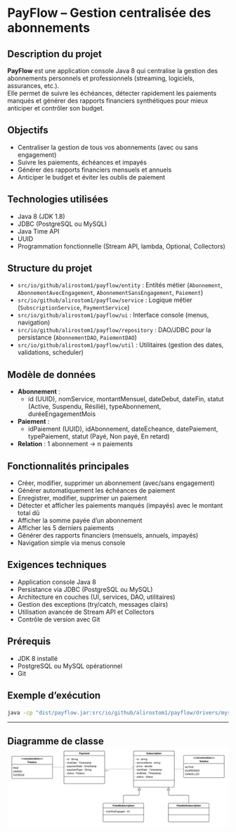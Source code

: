 # PayFlow – Gestion centralisée des abonnements

## Description du projet

**PayFlow** est une application console Java 8 qui centralise la gestion des abonnements personnels et professionnels (streaming, logiciels, assurances, etc.).  
Elle permet de suivre les échéances, détecter rapidement les paiements manqués et générer des rapports financiers synthétiques pour mieux anticiper et contrôler son budget.

## Objectifs

- Centraliser la gestion de tous vos abonnements (avec ou sans engagement)
- Suivre les paiements, échéances et impayés
- Générer des rapports financiers mensuels et annuels
- Anticiper le budget et éviter les oublis de paiement

## Technologies utilisées

- Java 8 (JDK 1.8)
- JDBC (PostgreSQL ou MySQL)
- Java Time API
- UUID
- Programmation fonctionnelle (Stream API, lambda, Optional, Collectors)



## Structure du projet

- `src/io/github/alirostom1/payflow/entity` : Entités métier (`Abonnement`, `AbonnementAvecEngagement`, `AbonnementSansEngagement`, `Paiement`)
- `src/io/github/alirostom1/payflow/service` : Logique métier (`SubscriptionService`, `PaymentService`)
- `src/io/github/alirostom1/payflow/ui` : Interface console (menus, navigation)
- `src/io/github/alirostom1/payflow/repository` : DAO/JDBC pour la persistance (`AbonnementDAO`, `PaiementDAO`)
- `src/io/github/alirostom1/payflow/util` : Utilitaires (gestion des dates, validations, scheduler)

## Modèle de données

- **Abonnement** :  
  - id (UUID), nomService, montantMensuel, dateDebut, dateFin, statut (Active, Suspendu, Résilié), typeAbonnement, duréeEngagementMois
- **Paiement** :  
  - idPaiement (UUID), idAbonnement, dateEcheance, datePaiement, typePaiement, statut (Payé, Non payé, En retard)
- **Relation** : 1 abonnement → n paiements

## Fonctionnalités principales

- Créer, modifier, supprimer un abonnement (avec/sans engagement)
- Générer automatiquement les échéances de paiement
- Enregistrer, modifier, supprimer un paiement
- Détecter et afficher les paiements manqués (impayés) avec le montant total dû
- Afficher la somme payée d’un abonnement
- Afficher les 5 derniers paiements
- Générer des rapports financiers (mensuels, annuels, impayés)
- Navigation simple via menus console

## Exigences techniques

- Application console Java 8
- Persistance via JDBC (PostgreSQL ou MySQL)
- Architecture en couches (UI, services, DAO, utilitaires)
- Gestion des exceptions (try/catch, messages clairs)
- Utilisation avancée de Stream API et Collectors
- Contrôle de version avec Git

## Prérequis

- JDK 8 installé
- PostgreSQL ou MySQL opérationnel
- Git

## Exemple d’exécution

```bash
java -cp "dist/payflow.jar:src/io/github/alirostom1/payflow/drivers/mysql-connector-j-9.3.0.jar" io.github.alirostom1.payflow.Main
```

---

**Diagramme de classe**
![class diagram](https://github.com/alirostom1/PayFlow/blob/develop/docs/diagrams/payflow.png)
---
